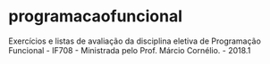 # programacaofuncional
Exercícios e listas de avaliação da disciplina eletiva de Programação Funcional - IF708 - Ministrada pelo Prof. Márcio Cornélio. - 2018.1

